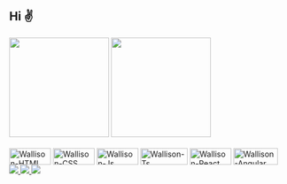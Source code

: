## Hi ✌️

<div>
  
  <img height="180em" src="https://github-readme-stats.vercel.app/api?username=wallisonBatista&show_icons=true&theme=dracula&include_all_commits=true&count_private=true" />
  <img height="180em" src="https://github-readme-stats.vercel.app/api/top-langs/?username=wallisonBatista&layout=compact&langs_count=7&theme=dracula"/>
</div>

<div style="display: inline_block"><br> 
  <img align="center" alt="Wallison-HTML" height="30" width="75" src="https://img.shields.io/badge/HTML5-E34F26?style=for-the-badge&logo=html5&logoColor=white">
  <img align="center" alt="Wallison-CSS" height="30" width="75" src="https://img.shields.io/badge/CSS3-1572B6?style=for-the-badge&logo=css3&logoColor=white">
  <img align="center" alt="Wallison-Js" height="30" width="75" src="https://img.shields.io/badge/JavaScript-F7DF1E?style=for-the-badge&logo=javascript&logoColor=black">
  <img align="center" alt="Wallison-Ts" height="30" width="85" src="https://img.shields.io/badge/TypeScript-007ACC?style=for-the-badge&logo=typescript&logoColor=white">
  <img align="center" alt="Wallison-React" height="30" width="75" src="https://img.shields.io/badge/React-20232A?style=for-the-badge&logo=react&logoColor=61DAFB">
  <img align="center" alt="Wallison-Angular" height="30" width="80" src="https://img.shields.io/badge/Angular-DD0031?style=for-the-badge&logo=angular&logoColor=white">
</div>

<div>
  <a href="https://instagram.com/wallisongbatista" target="_blank">
    <img src="https://img.shields.io/badge/-Instagram-%23E4405F?style=for-the-badge&logo=instagram&logoColor=white" target="_blank">
  </a>
  <a href="https://www.linkedin.com/in/wallison-batista-614452181/" target="_blank">
    <img src="https://img.shields.io/badge/-LinkedIn-%230077B5?style=for-the-badge&logo=linkedin&logoColor=white" target="_blank">
  </a> 
  <a href="https://wallisonb.itch.io/scripticons" target="_blank">
    <img src="https://img.shields.io/badge/Itch.io-FA5C5C?style=for-the-badge&logo=itch.io&logoColor=white" target="_blank">
  </a>    
</div>

<!--![Snake animation](https://github.com/wallisonBatista/wallisonBatista/blob/output/github-contribution-grid-snake.svg)--!>


